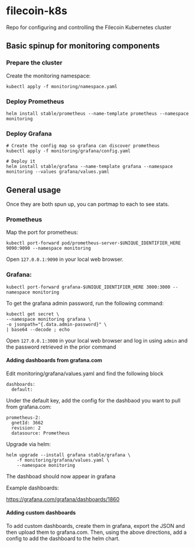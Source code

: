 # filecoin-k8s
Repo for configuring and controlling the Filecoin Kubernetes cluster

## Basic spinup for monitoring components

### Prepare the cluster

Create the monitoring namespace:

    kubectl apply -f monitoring/namespace.yaml

### Deploy Prometheus

    helm install stable/prometheus --name-template prometheus --namespace monitoring

### Deploy Grafana

    # Create the config map so grafana can discover prometheus
    kubectl apply -f monitoring/grafana/config.yaml

    # Deploy it
    helm install stable/grafana --name-template grafana --namespace monitoring --values grafana/values.yaml

## General usage
Once they are both spun up, you can portmap to each to see stats. 

### Prometheus

Map the port for prometheus:

    kubectl port-forward pod/prometheus-server-$UNIQUE_IDENTIFIER_HERE 9090:9090 --namespace monitoring

Open `127.0.0.1:9090` in your local web browser. 

### Grafana:

    kubectl port-forward grafana-$UNIQUE_IDENTIFIER_HERE 3000:3000 --namespace monitoring

To get the grafana admin password, run the following command:

    kubectl get secret \
    --namespace monitoring grafana \
    -o jsonpath="{.data.admin-password}" \
    | base64 --decode ; echo


Open `127.0.0.1:3000` in your local web browser and log in using `admin` and the password retrieved in the prior command

#### Adding dashboards from grafana.com


Edit monitoring/grafana/values.yaml and find the following block


    dashboards:
      default:


Under the default key, add the config for the dashbaod you want to pull from grafana.com:

    prometheus-2:
      gnetId: 3662
      revision: 2
      datasource: Prometheus

 Upgrade via helm:

    helm upgrade --install grafana stable/grafana \
        -f monitoring/grafana/values.yaml \
        --namespace monitoring

The dashboad should now appear in grafana

Example dashboards:

https://grafana.com/grafana/dashboards/1860

#### Adding custom dashboards

To add custom dashboards, create them in grafana, export the JSON and then upload them to grafana.com. Then, using the above directions, add a config to add the dashboard to the helm chart.